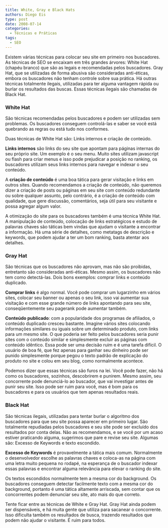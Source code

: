 ```yaml
---
title: White, Gray e Black Hats
authors: Diego Eis
type: post
date: 2008-07-14
categories:
  - Técnicas e Práticas
tags:
  - SEO
---
```


Existem várias técnicas para colocar seu site em primeiro nos buscadores. As técnicas de SEO se encaixam em três grandes árvores: White Hat (chapéu branco) que são as legais e recomendadas pelos buscadores. Gray Hat, que se utilizadas de forma abusiva são consideradas anti-éticas, embora os buscadores não tenham controle sobre sua prática. Há outras técnicas totalmente ilegais, utilizadas para ter alguma vantagem rápida ou burlar os resultados das buscas. Essas técnicas ilegais são chamadas de Black Hat.
  
### White Hat

São técnicas recomendadas pelos buscadores e podem ser utilizadas sem problemas. Os buscadores conseguem controlá-las e saber se você está quebrando as regras ou está tudo nos conformes.
  
Duas técnicas de White Hat são: Links internos e criação de conteúdo.

**Links internos** são links do seu site que apontam para páginas internas do seu próprio site. Um exemplo é o seu menu. Muito sites utilizam javascript ou flash para criar menus e isso pode prejudicar a posição no ranking, os buscadores utilizam seus links internos para navegar e indexar o seu conteúdo.

A **criação de conteúdo** é uma boa tática para gerar visitação e links em outros sites. Quando recomendamos a criação de conteúdo, não queremos dizer a criação de posts ou páginas em seu site com conteúdo redundante ou sobre qualquer assunto, pelo contrário, é a criação de conteúdo com qualidade, que gere discussão, comentários, seja útil para seu visitante e possa agregar algum valor.

A otimização do site para os buscadores também é uma técnica White Hat. A manipulação de conteúdo, colocação de links estratégicos e estudo de palavras chaves são táticas bem vindas que ajudam o visitante a encontrar a informação. Há uma série de detalhes, como metatags de descrição e keywords, que podem ajudar a ter um bom ranking, basta atentar aos detalhes.

### Gray Hat

São técnicas que os buscadores não aprovam, mas não são proibidas, entretanto são consideradas anti-éticas. Mesmo assim, os buscadores não tem como detectá-las. Dois bons exemplos: comprar links e conteúdo duplicado.

**Comprar links** é algo normal. Você pode comprar um lugarzinho em vários sites, colocar seu banner ou apenas o seu link, isso vai aumentar sua visitação e com esse grande número de links apontando para seu site, conseqüentemente seu pagerank pode aumentar também.

**Conteúdo publicado**: com a popularidade dos programas de afiliados, o conteúdo duplicado cresceu bastante. Imagine vários sites colocando informações similares ou iguais sobre um determinado produto, com links para um mesmo site. O que poderia ser feito pelos buscadores seria punir sites com o conteúdo similar e simplesmente excluir as páginas com conteúdo idêntico. Essa pode ser uma decisão ruim e é uma tarefa difícil. O usuário de boa fé, que fez apenas para ganhar seu dinheiro pode ser punido simplesmente porque pegou o texto padrão de explicação do produto no site e colou em seu blog, como normalmente acontece.

Podemos dizer que essas técnicas são furos na lei. Você pode fazer, não há como os buscadores, sozinhos, descobrirem e punirem. Mesmo assim, seu concorrente pode denunciá-lo ao buscador, que vai investigar antes de punir seu site. Isso pode ser ruim para você, mas é bom para os buscadores e para os usuários que tem apenas resultados reais.

### Black Hat

São técnicas ilegais, utilizadas para tentar burlar o algoritmo dos buscadores para que seu site possa aparecer em primeiro lugar. São totalmente repudiadas pelos buscadores e seu site pode ser excluído dos resultados por conta delas. Não as recomendamos, e se você por um acaso estiver praticando alguma, sugerimos que pare e revise seu site. Algumas são: Excesso de Keywords e texto escondido.

**Excesso de Keywords** é provavelmente a tática mais comum. Normalmente o desenvolvedor escolhe as palavras chaves e coloca-as na página com uma letra muito pequena no rodapé, na esperança de o buscador indexar essas palavras e encontrar alguma relevância para elevar o ranking do site. 

Os <string>textos escondidos</strong> normalmente tem a mesma cor do background. Os buscadores conseguem detectar facilmente texto com a mesma cor do background, portanto é uma tática altamente arriscada, sem contar que os concorrentes podem denunciar seu site, ato mais do que correto. 

Tente ficar entre as técnicas de White e Gray Hat. Gray Hat ainda podem ser dispensáveis, e há muita gente que utiliza para sacanear o concorrente. Isso dificulta também os resultados de busca, trazendo resultados que podem não ajudar o visitante. É ruim para todos.
